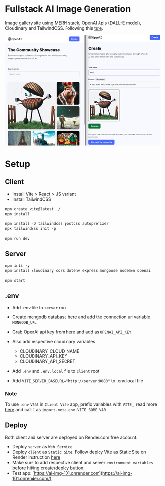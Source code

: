 # Fullstack AI Image Generation

Image gallery site using MERN stack, OpenAI Apis (DALL-E model), Cloudinary and TailwindCSS.
Following this [tute](https://www.youtube.com/watch?v=EyIvuigqDoA).

[![finished app screenshots](sampleapp.png 'Finished app screenshots')](https://ai-img-101.onrender.com/)

# Setup

## Client

- Install Vite > React > JS variant
- Install TailwindCSS

```
npm create vite@latest ./
npm install

npm install -D tailwindcss postcss autoprefixer
npx tailwindcss init -p

npm run dev
```

## Server

```
npm init -y
npm install cloudinary cors dotenv express mongoose nodemon openai

npm start
```

## .env

- Add .env file to `server` root
- Create mongodb database [here](https://www.mongodb.com/atlas/database) and add the connection url variable `MONGODB_URL`
- Grab OpenAi api key from [here](https://beta.openai.com/account/api-keys) and add as `OPENAI_API_KEY`
- Also add respective cloudinary variables

  - CLOUDINARY_CLOUD_NAME
  - CLOUDINARY_API_KEY
  - CLOUDINARY_API_SECRET

- Add `.env` and `.env.local` file to `client` root
- Add `VITE_SERVER_BASEURL="http://server:8080"` to .env.local file

### Note

To use `.env` vars in `Client Vite` app, prefix variables with `VITE_`, read more [here](https://vitejs.dev/guide/env-and-mode.html#env-files) and call it as `import.meta.env.VITE_SOME_VAR`

## Deploy

Both client and server are deployed on Render.com free account.

- Deploy `server` as `Web Service`.
- Deploy `client` as `Static Site`. Follow deploy Vite as Static Site on Render instruction [here](https://vitejs.dev/guide/static-deploy.html#render)
- Make sure to add respective client and server `environment variables` before hitting create/deploy button.
- Test app: [https://ai-img-101.onrender.com](https://ai-img-101.onrender.com/)
